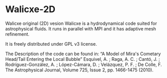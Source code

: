 Walicxe-2D
==========

Walicxe original (2D) vesion
Walicxe is a hydrodynamical code suited for astrophysical fluids. 
It runs in parallel with MPI and it has adaptive mesh refinement.

It is freely distributed under GPL v3 license.

The Description of the code can be found in: 
“A Model of Mira's Cometary Head/Tail Entering the Local Bubble”
Esquivel, A. ; Raga, A. C. ; Cantó, J. ; Rodríguez-González, A. ;
López-Cámara, D. ; Velázquez, P. F. ; De Colle, F.
The Astrophysical Journal, Volume 725, Issue 2, pp. 1466-1475 (2010).
